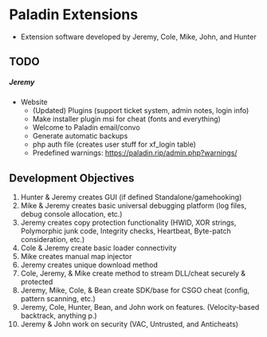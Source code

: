 # Paladin Extensions
- Extension software developed by Jeremy, Cole, Mike, John, and Hunter

## TODO
##### Jeremy
- Website
   - (Updated) Plugins (support ticket system, admin notes, login info)
   - Make installer plugin msi for cheat (fonts and everything)
   - Welcome to Paladin email/convo
   - Generate automatic backups
   - php auth file (creates user stuff for xf_login table)
   - Predefined warnings: https://paladin.rip/admin.php?warnings/

## Development Objectives
1. Hunter & Jeremy creates GUI (if defined Standalone/gamehooking)
2. Mike & Jeremy creates basic universal debugging platform (log files, debug console allocation, etc.)
3. Jeremy creates copy protection functionality (HWID, XOR strings, Polymorphic junk code, Integrity checks, Heartbeat, Byte-patch consideration, etc.)
4. Cole & Jeremy create basic loader connectivity
5. Mike creates manual map injector
6. Jeremy creates unique download method
7. Cole, Jeremy, & Mike create method to stream DLL/cheat securely & protected
8. Jeremy, Mike, Cole, & Bean create SDK/base for CSGO cheat (config, pattern scanning, etc.)
9. Jeremy, Cole, Hunter, Bean, and John work on features. (Velocity-based backtrack, anything p.)
10. Jeremy & John work on security (VAC, Untrusted, and Anticheats)
